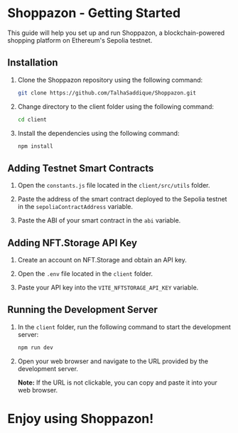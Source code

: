 # Shoppazon - Getting Started

This guide will help you set up and run Shoppazon, a blockchain-powered shopping platform on Ethereum's Sepolia testnet.

## Installation

1. Clone the Shoppazon repository using the following command:

    ```bash
    git clone https://github.com/TalhaSaddique/Shoppazon.git
    ```

2. Change directory to the client folder using the following command:

    ```bash
    cd client
    ```

3. Install the dependencies using the following command:

    ```bash
    npm install
    ```

## Adding Testnet Smart Contracts

1. Open the `constants.js` file located in the `client/src/utils` folder.

2. Paste the address of the smart contract deployed to the Sepolia testnet in the `sepoliaContractAddress` variable.

3. Paste the ABI of your smart contract in the `abi` variable.

## Adding NFT.Storage API Key

1. Create an account on NFT.Storage and obtain an API key.

2. Open the `.env` file located in the `client` folder.

3. Paste your API key into the `VITE_NFTSTORAGE_API_KEY` variable.

## Running the Development Server

1. In the `client` folder, run the following command to start the development server:

    ```bash
    npm run dev
    ```

2. Open your web browser and navigate to the URL provided by the development server.

   **Note:** If the URL is not clickable, you can copy and paste it into your web browser.

# Enjoy using Shoppazon!
